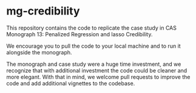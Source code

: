 # mg-credibility

This repository contains the code to replicate the case study in CAS Monograph 13: Penalized Regression and lasso Credibility. 

We encourage you to pull the code to your local machine and to run it alongside the monograph. 

The monograph and case study were a huge time investment, and we recognize that with additional investment the code could be cleaner and more elegant. With that in mind, we welcome pull requests to improve the code and add additional vignettes to the codebase. 
